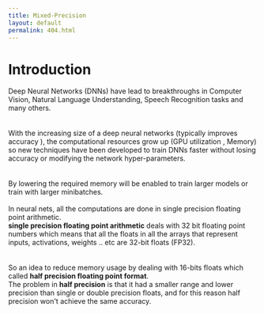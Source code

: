 ```yaml
---
title: Mixed-Precision 
layout: default
permalink: 404.html
---
```


# Introduction
Deep Neural Networks (DNNs) have lead to breakthroughs in Computer Vision, Natural Language Understanding, Speech Recognition tasks and many others.  
</br>  
With the increasing size of a deep neural networks (typically improves accuracy ), the computational resources grow up (GPU utilization , Memory) so new techniques have been developed to train DNNs faster without losing accuracy or modifying the network hyper-parameters.  
</br>  
By lowering the required memory will be enabled to train larger models or train with larger minibatches.  
</br>
In neural nets, all the computations are done in single precision floating point arithmetic.  
**single precision floating point arithmetic**  deals with 32 bit floating point numbers which means that all the floats in all the arrays that represent inputs, activations, weights .. etc are 32-bit floats (FP32).  
</br>  
So an idea to reduce memory usage by dealing with 16-bits floats which called **half precision floating point format**.    
The problem in **half precision** is that it had a smaller range and lower precision than single or double precision floats, and for this reason half precision won't achieve the same accuracy.  


